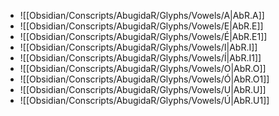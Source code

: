 - ![[Obsidian/Conscripts/AbugidaR/Glyphs/Vowels/A|AbR.A]]
- ![[Obsidian/Conscripts/AbugidaR/Glyphs/Vowels/E|AbR.E]]
- ![[Obsidian/Conscripts/AbugidaR/Glyphs/Vowels/É|AbR.E1]]
- ![[Obsidian/Conscripts/AbugidaR/Glyphs/Vowels/I|AbR.I]]
- ![[Obsidian/Conscripts/AbugidaR/Glyphs/Vowels/Í|AbR.I1]]
- ![[Obsidian/Conscripts/AbugidaR/Glyphs/Vowels/O|AbR.O]]
- ![[Obsidian/Conscripts/AbugidaR/Glyphs/Vowels/Ó|AbR.O1]]
- ![[Obsidian/Conscripts/AbugidaR/Glyphs/Vowels/U|AbR.U]]
- ![[Obsidian/Conscripts/AbugidaR/Glyphs/Vowels/Ú|AbR.U1]]